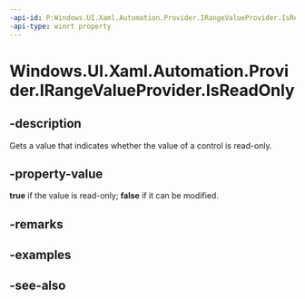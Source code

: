 ```yaml
---
-api-id: P:Windows.UI.Xaml.Automation.Provider.IRangeValueProvider.IsReadOnly
-api-type: winrt property
---
```


<!-- Property syntax
public bool IsReadOnly { get; }
-->

# Windows.UI.Xaml.Automation.Provider.IRangeValueProvider.IsReadOnly

## -description
Gets a value that indicates whether the value of a control is read-only.



## -property-value
**true** if the value is read-only; **false** if it can be modified.

## -remarks

## -examples

## -see-also
